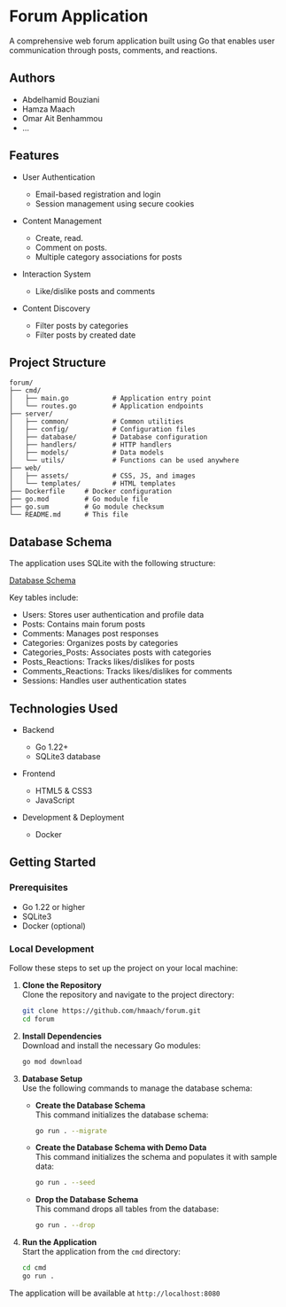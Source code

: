 # Forum Application

A comprehensive web forum application built using Go that enables user communication through posts, comments, and reactions.

## Authors

- Abdelhamid Bouziani
- Hamza Maach
- Omar Ait Benhammou
- ...

## Features

- User Authentication
  - Email-based registration and login
  - Session management using secure cookies

- Content Management
  - Create, read.
  - Comment on posts.
  - Multiple category associations for posts

- Interaction System
  - Like/dislike posts and comments

- Content Discovery
  - Filter posts by categories
  - Filter posts by created date

## Project Structure

```
forum/
├── cmd/
│   ├── main.go           # Application entry point
│   └── routes.go         # Application endpoints
├── server/
│   ├── common/           # Common utilities
│   ├── config/           # Configuration files
│   ├── database/         # Database configuration
│   ├── handlers/         # HTTP handlers
│   ├── models/           # Data models
│   └── utils/            # Functions can be used anywhere
├── web/ 
│   ├── assets/           # CSS, JS, and images
│   └── templates/        # HTML templates
├── Dockerfile     # Docker configuration
├── go.mod         # Go module file
├── go.sum         # Go module checksum
└── README.md      # This file
```

## Database Schema

The application uses SQLite with the following structure:

<a href="https://drawsql.app/teams/zone-01/diagrams/forum-db"  target="_blank">Database Schema</a>

Key tables include:
- Users: Stores user authentication and profile data
- Posts: Contains main forum posts
- Comments: Manages post responses
- Categories: Organizes posts by categories
- Categories_Posts: Associates posts with categories
- Posts_Reactions: Tracks likes/dislikes for posts
- Comments_Reactions: Tracks likes/dislikes for comments
- Sessions: Handles user authentication states

## Technologies Used

- Backend
  - Go 1.22+
  - SQLite3 database

- Frontend
  - HTML5 & CSS3
  - JavaScript

- Development & Deployment
  - Docker

## Getting Started

### Prerequisites

- Go 1.22 or higher
- SQLite3
- Docker (optional)

### Local Development

Follow these steps to set up the project on your local machine:

1. **Clone the Repository**  
   Clone the repository and navigate to the project directory:
   ```bash
   git clone https://github.com/hmaach/forum.git
   cd forum
   ```

2. **Install Dependencies**  
   Download and install the necessary Go modules:
   ```bash
   go mod download
   ```

3. **Database Setup**  
   Use the following commands to manage the database schema:

   - **Create the Database Schema**  
     This command initializes the database schema:
     ```bash
     go run . --migrate
     ```

   - **Create the Database Schema with Demo Data**  
     This command initializes the schema and populates it with sample data:
     ```bash
     go run . --seed
     ```

   - **Drop the Database Schema**  
     This command drops all tables from the database:
     ```bash
     go run . --drop
     ```

4. **Run the Application**  
   Start the application from the `cmd` directory:
   ```bash
   cd cmd
   go run .
   ```

The application will be available at `http://localhost:8080`

<!-- ### Docker Deployment

1. Build the image:
```bash
docker build -t forum:latest .
```

2. Run the container:
```bash
docker run -d -p 8080:8080 --name forum forum:latest
```

3. Access the forum at `http://localhost:8080` -->

